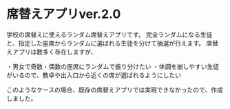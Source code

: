 # 席替えアプリver.2.0

学校の席替えに使えるランダム席替えアプリです。
完全ランダムになる生徒と、指定した座席からランダムに選ばれる生徒を分けて抽選が行えます。
席替えアプリは数多く存在しますが、

・男女で奇数・偶数の座席にランダムで振り分けたい
・体調を崩しやすい生徒がいるので、教卓や出入口から近くの席が選ばれるようにしたい

このようなケースの場合、既存の席替えアプリでは実現できなかったので、作成しました。
